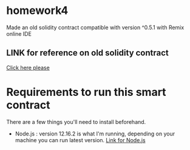# homework4
Made an old solidity contract compatible with version ^0.5.1 with Remix online IDE

## LINK for reference on old solidity contract
[Click here please](https://coursetro.com/posts/code/102/Solidity-Mappings-&-Structs-Tutorial)

# Requirements to run this smart contract
There are a few things you'll need to install beforehand.

- Node.js : version 12.16.2 is what I'm running, depending on your machine you can run latest version.
[Link for Node.js](https://nodejs.org/en/)
